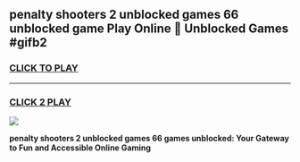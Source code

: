 
## penalty shooters 2 unblocked games 66 unblocked game Play Online 👋 Unblocked Games #gifb2
<h3>
<a href="https://premium.freeplayer.one?title=penalty_shooters_2_unblocked_games_66&ref=21F">CLICK TO PLAY</a></h3>
<hr>

<h3>
<a href="https://premium.freeplayer.one?title=penalty_shooters_2_unblocked_games_66&ref=21F">CLICK 2 PLAY</a>
  
</h3>

<a href="https://premium.freeplayer.one?title=penalty_shooters_2_unblocked_games_66&ref=21F/"><img src="https://clearcache.store/games.png"></a>


**penalty shooters 2 unblocked games 66 games unblocked: Your Gateway to Fun and Accessible Online Gaming**
